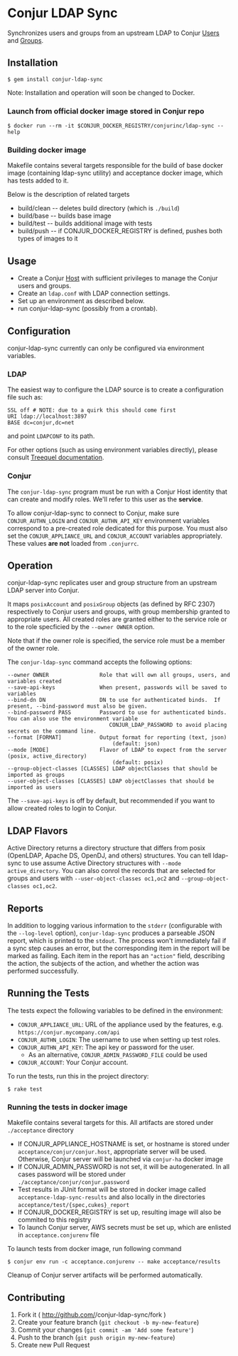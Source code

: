 # Conjur LDAP Sync

Synchronizes users and groups from an upstream LDAP to Conjur [Users](http://developer.conjur.net/reference/services/directory/user) and [Groups](http://developer.conjur.net/reference/services/directory/group).

## Installation

    $ gem install conjur-ldap-sync
    
Note: Installation and operation will soon be changed to Docker.

### Launch from official docker image stored in Conjur repo

    $ docker run --rm -it $CONJUR_DOCKER_REGISTRY/conjurinc/ldap-sync --help

### Building docker image

Makefile contains several targets responsible for the build of base docker image (containing ldap-sync utility) and acceptance docker image, which has tests added to it.

Below is the description of related targets

* build/clean -- deletes build directory (which is `./build`)
* build/base  -- builds base image
* build/test  -- builds additional image with tests
* build/push -- if CONJUR\_DOCKER\_REGISTRY is defined, pushes both types of images to it

## Usage

- Create a Conjur [Host](http://developer.conjur.net/reference/services/directory/host) with sufficient privileges to manage the Conjur users and groups.
- Create an `ldap.conf` with LDAP connection settings.
- Set up an environment as described below.
- run conjur-ldap-sync (possibly from a crontab).

## Configuration

conjur-ldap-sync currently can only be configured via environment variables.

### LDAP

The easiest way to configure the LDAP source is to create a configuration file such as:
```
SSL off # NOTE: due to a quirk this should come first
URI ldap://localhost:3897
BASE dc=conjur,dc=net
```
and point `LDAPCONF` to its path.

For other options (such as using environment variables directly), please consult
[Treequel documentation](http://rubydoc.info/gems/treequel/Treequel#directory_from_config-class_method).

### Conjur

The `conjur-ldap-sync` program must be run with a Conjur Host identity that can create
and modify roles.  We'll refer to this user as the **service**.

To allow conjur-ldap-sync to connect to Conjur, make sure `CONJUR_AUTHN_LOGIN`
and `CONJUR_AUTHN_API_KEY` environment variables correspond to a pre-created role
dedicated for this purpose.  You must also set the `CONJUR_APPLIANCE_URL` and
`CONJUR_ACCOUNT` variables appropriately.  These values **are not** loaded from
`.conjurrc`.

## Operation

conjur-ldap-sync replicates user and group structure from an upstream LDAP server into Conjur.

It maps `posixAccount` and `posixGroup` objects (as defined by RFC 2307) respectively to Conjur
users and groups, with group membership granted to appropriate users.  All created roles are granted
either to the service role or to the role specficied by the `--owner OWNER` option.

Note that if the owner role is specified, the service role must be a member of the owner role.

The `conjur-ldap-sync` command accepts the following options:

    --owner OWNER                Role that will own all groups, users, and variables created
    --save-api-keys              When present, passwords will be saved to variables
    --bind-dn DN                 DN to use for authenticated binds.  If present, --bind-password must also be given.
    --bind-password PASS         Password to use for authenticated binds.  You can also use the environment variable
                                    CONJUR_LDAP_PASSWORD to avoid placing secrets on the command line.
    --format [FORMAT]            Output format for reporting (text, json)
                                     (default: json)
    --mode [MODE]                Flavor of LDAP to expect from the server (posix, active_directory)
                                     (default: posix)
    --group-object-classes [CLASSES] LDAP objectClasses that should be imported as groups
    --user-object-classes [CLASSES] LDAP objectClasses that should be imported as users


The `--save-api-keys` is off by default, but recommended if you want to allow created roles to login to
Conjur.

## LDAP Flavors

Active Directory returns a directory structure that differs from posix (OpenLDAP, Apache DS, OpenDJ, and others) structures.  You can tell ldap-sync to use assume Active Directory structures with `--mode active_directory`.  You can also conrol the records that are selected for groups and users with `--user-object-classes oc1,oc2` and `--group-object-classes oc1,oc2`.

## Reports

In addition to logging various information to the `stderr` (configurable with the `--log-level` option), `conjur-ldap-sync` produces a parseable JSON report, which is printed to the `stdout`.  The process won't immediately fail if a sync step causes an error, but the corresponding item in the report will be marked as failing.  Each item in the report has an `"action"` field, describing the action, the subjects of the action, and whether the action was performed successfully.



## Running the Tests

The tests expect the following variables to be defined in the environment:

 * `CONJUR_APPLIANCE_URL`: URL of the appliance used by the features, e.g. `https://conjur.mycompany.com/api`
 * `CONJUR_AUTHN_LOGIN`: The username to use when setting up test roles.
 * `CONJUR_AUTHN_API_KEY`:  The api key or password for the user.
    * As an alternative, `CONJUR_ADMIN_PASSWORD_FILE` could be used
 * `CONJUR_ACCOUNT`: Your Conjur account.

To run the tests, run this in the project directory:

```
$ rake test
```

### Running the tests in docker image

Makefile contains several targets for this. All artifacts are stored under `./acceptance` directory

* If CONJUR\_APPLIANCE\_HOSTNAME is set, or hostname is stored under `acceptance/conjur/conjur.host`, appropriate server will be used. Otherwise, Conjur server will be launched via `conjur-ha` docker image
* If CONJUR\_ADMIN\_PASSWORD is not set, it will be autogenerated. In all cases password will be stored under `./acceptance/conjur/conjur.password`
* Test results in JUnit format will be stored in docker image called `acceptance-ldap-sync-results` and also locally in the directories `acceptance/test/{spec,cukes}_report`
* If CONJUR\_DOCKER\_REGISTRY is set up, resulting image will also be commited to this registry
* To launch Conjur server, AWS secrets must be set up, which are enlisted in `acceptance.conjurenv` file

To launch tests from docker image, run following command

```
$ conjur env run -c acceptance.conjurenv -- make acceptance/results 
```

Cleanup of Conjur server artifacts will be performed automatically.


## Contributing

1. Fork it ( http://github.com/<my-github-username>/conjur-ldap-sync/fork )
2. Create your feature branch (`git checkout -b my-new-feature`)
3. Commit your changes (`git commit -am 'Add some feature'`)
4. Push to the branch (`git push origin my-new-feature`)
5. Create new Pull Request
